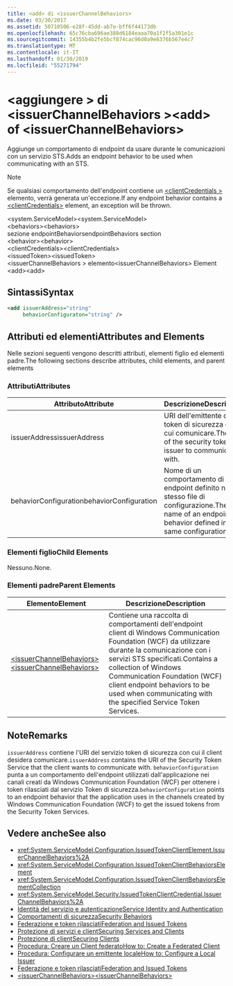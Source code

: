 ```yaml
---
title: <add> di <issuerChannelBehaviors>
ms.date: 03/30/2017
ms.assetid: 50710506-e28f-45dd-ab7e-bff6f44173db
ms.openlocfilehash: 65c76cba696ae388d6184eaaa70a1f2f5a301e1c
ms.sourcegitcommit: 14355b4b2fe5bcf874cac96d0a9e6376b567e4c7
ms.translationtype: MT
ms.contentlocale: it-IT
ms.lasthandoff: 01/30/2019
ms.locfileid: "55271794"
---
```

# <a name="add-of-issuerchannelbehaviors"></a><span data-ttu-id="f1d11-102">\<aggiungere > di \<issuerChannelBehaviors ></span><span class="sxs-lookup"><span data-stu-id="f1d11-102">\<add> of \<issuerChannelBehaviors></span></span>
<span data-ttu-id="f1d11-103">Aggiunge un comportamento di endpoint da usare durante le comunicazioni con un servizio STS.</span><span class="sxs-lookup"><span data-stu-id="f1d11-103">Adds an endpoint behavior to be used when communicating with an STS.</span></span>  
  
> [!NOTE]
>  <span data-ttu-id="f1d11-104">Se qualsiasi comportamento dell'endpoint contiene un [ \<clientCredentials >](../../../../../docs/framework/configure-apps/file-schema/wcf/clientcredentials.md) elemento, verrà generata un'eccezione.</span><span class="sxs-lookup"><span data-stu-id="f1d11-104">If any endpoint behavior contains a [\<clientCredentials>](../../../../../docs/framework/configure-apps/file-schema/wcf/clientcredentials.md) element, an exception will be thrown.</span></span>  
  
 <span data-ttu-id="f1d11-105">\<system.ServiceModel></span><span class="sxs-lookup"><span data-stu-id="f1d11-105">\<system.ServiceModel></span></span>  
<span data-ttu-id="f1d11-106">\<behaviors></span><span class="sxs-lookup"><span data-stu-id="f1d11-106">\<behaviors></span></span>  
<span data-ttu-id="f1d11-107">sezione endpointBehaviors</span><span class="sxs-lookup"><span data-stu-id="f1d11-107">endpointBehaviors section</span></span>  
<span data-ttu-id="f1d11-108">\<behavior></span><span class="sxs-lookup"><span data-stu-id="f1d11-108">\<behavior></span></span>  
<span data-ttu-id="f1d11-109">\<clientCredentials></span><span class="sxs-lookup"><span data-stu-id="f1d11-109">\<clientCredentials></span></span>  
<span data-ttu-id="f1d11-110">\<issuedToken></span><span class="sxs-lookup"><span data-stu-id="f1d11-110">\<issuedToken></span></span>  
<span data-ttu-id="f1d11-111">\<issuerChannelBehaviors > elemento</span><span class="sxs-lookup"><span data-stu-id="f1d11-111">\<issuerChannelBehaviors> Element</span></span>  
<span data-ttu-id="f1d11-112">\<add></span><span class="sxs-lookup"><span data-stu-id="f1d11-112">\<add></span></span>  
  
## <a name="syntax"></a><span data-ttu-id="f1d11-113">Sintassi</span><span class="sxs-lookup"><span data-stu-id="f1d11-113">Syntax</span></span>  
  
```xml  
<add issuerAddress="string"
     behaviorConfiguraton="string" />
```  
  
## <a name="attributes-and-elements"></a><span data-ttu-id="f1d11-114">Attributi ed elementi</span><span class="sxs-lookup"><span data-stu-id="f1d11-114">Attributes and Elements</span></span>  
 <span data-ttu-id="f1d11-115">Nelle sezioni seguenti vengono descritti attributi, elementi figlio ed elementi padre.</span><span class="sxs-lookup"><span data-stu-id="f1d11-115">The following sections describe attributes, child elements, and parent elements</span></span>  
  
### <a name="attributes"></a><span data-ttu-id="f1d11-116">Attributi</span><span class="sxs-lookup"><span data-stu-id="f1d11-116">Attributes</span></span>  
  
|<span data-ttu-id="f1d11-117">Attributo</span><span class="sxs-lookup"><span data-stu-id="f1d11-117">Attribute</span></span>|<span data-ttu-id="f1d11-118">Descrizione</span><span class="sxs-lookup"><span data-stu-id="f1d11-118">Description</span></span>|  
|---------------|-----------------|  
|<span data-ttu-id="f1d11-119">issuerAddress</span><span class="sxs-lookup"><span data-stu-id="f1d11-119">issuerAddress</span></span>|<span data-ttu-id="f1d11-120">URI dell'emittente del token di sicurezza con cui comunicare.</span><span class="sxs-lookup"><span data-stu-id="f1d11-120">The URI of the security token issuer to communicate with.</span></span>|  
|<span data-ttu-id="f1d11-121">behaviorConfiguration</span><span class="sxs-lookup"><span data-stu-id="f1d11-121">behaviorConfiguration</span></span>|<span data-ttu-id="f1d11-122">Nome di un comportamento di endpoint definito nello stesso file di configurazione.</span><span class="sxs-lookup"><span data-stu-id="f1d11-122">The name of an endpoint behavior defined in the same configuration file.</span></span>|  
  
### <a name="child-elements"></a><span data-ttu-id="f1d11-123">Elementi figlio</span><span class="sxs-lookup"><span data-stu-id="f1d11-123">Child Elements</span></span>  
 <span data-ttu-id="f1d11-124">Nessuno.</span><span class="sxs-lookup"><span data-stu-id="f1d11-124">None.</span></span>  
  
### <a name="parent-elements"></a><span data-ttu-id="f1d11-125">Elementi padre</span><span class="sxs-lookup"><span data-stu-id="f1d11-125">Parent Elements</span></span>  
  
|<span data-ttu-id="f1d11-126">Elemento</span><span class="sxs-lookup"><span data-stu-id="f1d11-126">Element</span></span>|<span data-ttu-id="f1d11-127">Descrizione</span><span class="sxs-lookup"><span data-stu-id="f1d11-127">Description</span></span>|  
|-------------|-----------------|  
|[<span data-ttu-id="f1d11-128">\<issuerChannelBehaviors></span><span class="sxs-lookup"><span data-stu-id="f1d11-128">\<issuerChannelBehaviors></span></span>](../../../../../docs/framework/configure-apps/file-schema/wcf/issuerchannelbehaviors-element.md)|<span data-ttu-id="f1d11-129">Contiene una raccolta di comportamenti dell'endpoint client di Windows Communication Foundation (WCF) da utilizzare durante la comunicazione con i servizi STS specificati.</span><span class="sxs-lookup"><span data-stu-id="f1d11-129">Contains a collection of Windows Communication Foundation (WCF) client endpoint behaviors to be used when communicating with the specified Service Token Services.</span></span>|  
  
## <a name="remarks"></a><span data-ttu-id="f1d11-130">Note</span><span class="sxs-lookup"><span data-stu-id="f1d11-130">Remarks</span></span>  
 <span data-ttu-id="f1d11-131">`issuerAddress` contiene l'URI del servizio token di sicurezza con cui il client desidera comunicare.</span><span class="sxs-lookup"><span data-stu-id="f1d11-131">`issuerAddress` contains the URI of the Security Token Service that the client wants to communicate with.</span></span> <span data-ttu-id="f1d11-132">`behaviorConfiguration` punta a un comportamento dell'endpoint utilizzati dall'applicazione nei canali creati da Windows Communication Foundation (WCF) per ottenere i token rilasciati dal servizio Token di sicurezza.</span><span class="sxs-lookup"><span data-stu-id="f1d11-132">`behaviorConfiguration` points to an endpoint behavior that the application uses in the channels created by Windows Communication Foundation (WCF) to get the issued tokens from the Security Token Services.</span></span>  
  
## <a name="see-also"></a><span data-ttu-id="f1d11-133">Vedere anche</span><span class="sxs-lookup"><span data-stu-id="f1d11-133">See also</span></span>
- <xref:System.ServiceModel.Configuration.IssuedTokenClientElement.IssuerChannelBehaviors%2A>
- <xref:System.ServiceModel.Configuration.IssuedTokenClientBehaviorsElement>
- <xref:System.ServiceModel.Configuration.IssuedTokenClientBehaviorsElementCollection>
- <xref:System.ServiceModel.Security.IssuedTokenClientCredential.IssuerChannelBehaviors%2A>
- [<span data-ttu-id="f1d11-134">Identità del servizio e autenticazione</span><span class="sxs-lookup"><span data-stu-id="f1d11-134">Service Identity and Authentication</span></span>](../../../../../docs/framework/wcf/feature-details/service-identity-and-authentication.md)
- [<span data-ttu-id="f1d11-135">Comportamenti di sicurezza</span><span class="sxs-lookup"><span data-stu-id="f1d11-135">Security Behaviors</span></span>](../../../../../docs/framework/wcf/feature-details/security-behaviors-in-wcf.md)
- [<span data-ttu-id="f1d11-136">Federazione e token rilasciati</span><span class="sxs-lookup"><span data-stu-id="f1d11-136">Federation and Issued Tokens</span></span>](../../../../../docs/framework/wcf/feature-details/federation-and-issued-tokens.md)
- [<span data-ttu-id="f1d11-137">Protezione di servizi e client</span><span class="sxs-lookup"><span data-stu-id="f1d11-137">Securing Services and Clients</span></span>](../../../../../docs/framework/wcf/feature-details/securing-services-and-clients.md)
- [<span data-ttu-id="f1d11-138">Protezione di client</span><span class="sxs-lookup"><span data-stu-id="f1d11-138">Securing Clients</span></span>](../../../../../docs/framework/wcf/securing-clients.md)
- [<span data-ttu-id="f1d11-139">Procedura: Creare un Client federato</span><span class="sxs-lookup"><span data-stu-id="f1d11-139">How to: Create a Federated Client</span></span>](../../../../../docs/framework/wcf/feature-details/how-to-create-a-federated-client.md)
- [<span data-ttu-id="f1d11-140">Procedura: Configurare un emittente locale</span><span class="sxs-lookup"><span data-stu-id="f1d11-140">How to: Configure a Local Issuer</span></span>](../../../../../docs/framework/wcf/feature-details/how-to-configure-a-local-issuer.md)
- [<span data-ttu-id="f1d11-141">Federazione e token rilasciati</span><span class="sxs-lookup"><span data-stu-id="f1d11-141">Federation and Issued Tokens</span></span>](../../../../../docs/framework/wcf/feature-details/federation-and-issued-tokens.md)
- [<span data-ttu-id="f1d11-142">\<issuerChannelBehaviors></span><span class="sxs-lookup"><span data-stu-id="f1d11-142">\<issuerChannelBehaviors></span></span>](../../../../../docs/framework/configure-apps/file-schema/wcf/issuerchannelbehaviors-element.md)
